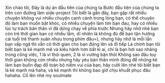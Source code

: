 Xin chào tôi, Đây là dự án đầu tiên của chúng ta
Bước đầu tiên của chúng ta trên con đường làm side-project
Tôi biết là gần đây, bạn gặp rất nhiều chuyện không vui nhiều chuyện canh cánh trong lòng bạn, có thể chuyện đó làm bạn muốn bật khóc, có nhiều chuyện làm tim bạn đau, hay có nhiều lúc tự trách bản thân vì đã dừng chạy về phía trước
Nhưng hãy nhớ nhé bạn còn trẻ thời gian bạn có nhiều lắm, dĩ nhiên là không đủ để bạn tận hưởng cái tuổi trẻ thanh xuân nhưu trong phim đâu=), nhưng hãy nhớ là mỗi lần bạn vấp ngã thì vẫn có thời gian cho bạn đứng lên và đi tiếp
Là chính bạn tôi biết bạn là kẻ mạnh mẽ và kiêu hãnh hơn bất kì ai, chỉ là bạn hơi xao nhãng trong công việc, 1 là vì thói quen, 2 là vì vướng bận thôi
Không sao đâu tuy thời gian không còn nhiều nhưng hãy yêu bản thân mình đừng để những kẻ làm bạn buồn đạp đổ toàn bộ niềm vui của bạn, hãy cười lên nhé tôi biết bạn là kẻ mạnh mà haha, và kẻ mạnh thì không bao giờ 
chịu khuất phục đâu hahaha. Cố lên nhé my soulmate

